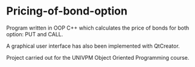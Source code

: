 # Pricing-of-bond-option

Program written in OOP C++ which calculates the price of bonds for both option: PUT and CALL.

A graphical user interface has also been implemented with QtCreator.

Project carried out for the UNIVPM Object Oriented Programming course.
